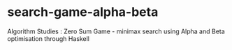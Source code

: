 # search-game-alpha-beta
Algorithm Studies : Zero Sum Game -  minimax search using Alpha and Beta optimisation through Haskell
